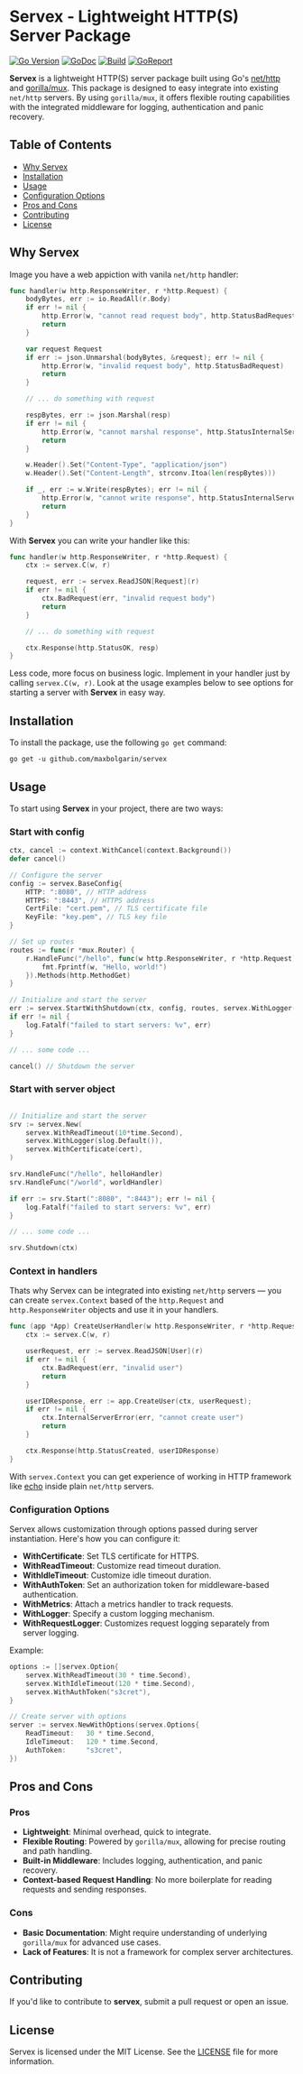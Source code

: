 # Servex - Lightweight HTTP(S) Server Package

[![Go Version][version-img]][doc] [![GoDoc][doc-img]][doc] [![Build][ci-img]][ci] [![GoReport][report-img]][report]

**Servex** is a lightweight HTTP(S) server package built using Go's [net/http](https://pkg.go.dev/net/http) and [gorilla/mux](https://github.com/gorilla/mux). This package is designed to easy integrate into existing `net/http` servers. By using `gorilla/mux`, it offers flexible routing capabilities with the integrated middleware for logging, authentication and panic recovery.


## Table of Contents
- [Why Servex](#overview)
- [Installation](#installation)
- [Usage](#usage)
- [Configuration Options](#configuration-options)
- [Pros and Cons](#pros-and-cons)
- [Contributing](#contributing)
- [License](#license)


## Why Servex

Image you have a web appiction with vanila `net/http` handler:

```go
func handler(w http.ResponseWriter, r *http.Request) {
    bodyBytes, err := io.ReadAll(r.Body)
    if err != nil {
        http.Error(w, "cannot read request body", http.StatusBadRequest)
        return
    }

    var request Request
    if err := json.Unmarshal(bodyBytes, &request); err != nil {
        http.Error(w, "invalid request body", http.StatusBadRequest)
        return
    }

    // ... do something with request

    respBytes, err := json.Marshal(resp)
    if err != nil {
        http.Error(w, "cannot marshal response", http.StatusInternalServerError)
        return
    }

    w.Header().Set("Content-Type", "application/json")
    w.Header().Set("Content-Length", strconv.Itoa(len(respBytes)))

    if _, err := w.Write(respBytes); err != nil {
        http.Error(w, "cannot write response", http.StatusInternalServerError)
        return
    }
}
```

With **Servex** you can write your handler like this:

```go
func handler(w http.ResponseWriter, r *http.Request) {
    ctx := servex.C(w, r)

    request, err := servex.ReadJSON[Request](r)
    if err != nil {
        ctx.BadRequest(err, "invalid request body")
        return
    }

    // ... do something with request

    ctx.Response(http.StatusOK, resp)
}
```

Less code, more focus on business logic. Implement in your handler just by calling `servex.C(w, r)`. Look at the usage examples below to see options for starting a server with **Servex** in easy way.


## Installation

To install the package, use the following `go get` command:

```shell
go get -u github.com/maxbolgarin/servex
```


## Usage

To start using **Servex** in your project, there are two ways:


### Start with config

```go
ctx, cancel := context.WithCancel(context.Background())
defer cancel()

// Configure the server
config := servex.BaseConfig{
    HTTP: ":8080", // HTTP address
    HTTPS: ":8443", // HTTPS address
    CertFile: "cert.pem", // TLS certificate file
    KeyFile: "key.pem", // TLS key file
}

// Set up routes
routes := func(r *mux.Router) {
    r.HandleFunc("/hello", func(w http.ResponseWriter, r *http.Request) {
        fmt.Fprintf(w, "Hello, world!")
    }).Methods(http.MethodGet)
}

// Initialize and start the server
err := servex.StartWithShutdown(ctx, config, routes, servex.WithLogger(slog.Default()))
if err != nil {
    log.Fatalf("failed to start servers: %v", err)
}

// ... some code ...

cancel() // Shutdown the server
```


### Start with server object

```go

// Initialize and start the server
srv := servex.New(
    servex.WithReadTimeout(10*time.Second),
    servex.WithLogger(slog.Default()), 
    servex.WithCertificate(cert),
)

srv.HandleFunc("/hello", helloHandler)
srv.HandleFunc("/world", worldHandler)

if err := srv.Start(":8080", ":8443"); err != nil {
    log.Fatalf("failed to start servers: %v", err)
}

// ... some code ...

srv.Shutdown(ctx)

```


### Context in handlers

Thats why Servex can be integrated into existing `net/http` servers — you can create `servex.Context` based of the `http.Request` and `http.ResponseWriter` objects and use it in your handlers.

```go
func (app *App) CreateUserHandler(w http.ResponseWriter, r *http.Request) {
    ctx := servex.C(w, r)

    userRequest, err := servex.ReadJSON[User](r)
    if err != nil {
        ctx.BadRequest(err, "invalid user")
        return
    }

    userIDResponse, err := app.CreateUser(ctx, userRequest);
    if err != nil {
        ctx.InternalServerError(err, "cannot create user")
        return
    }

    ctx.Response(http.StatusCreated, userIDResponse)
}

```

With `servex.Context` you can get experience of working in HTTP framework like [echo](https://github.com/labstack/echo) inside plain `net/http` servers.


### Configuration Options

Servex allows customization through options passed during server instantiation. Here's how you can configure it:

- **WithCertificate**: Set TLS certificate for HTTPS.
- **WithReadTimeout**: Customize read timeout duration.
- **WithIdleTimeout**: Customize idle timeout duration.
- **WithAuthToken**: Set an authorization token for middleware-based authentication.
- **WithMetrics**: Attach a metrics handler to track requests.
- **WithLogger**: Specify a custom logging mechanism.
- **WithRequestLogger**: Customizes request logging separately from server logging.

Example:

```go
options := []servex.Option{
    servex.WithReadTimeout(30 * time.Second),
    servex.WithIdleTimeout(120 * time.Second),
    servex.WithAuthToken("s3cret"),
}

// Create server with options
server := servex.NewWithOptions(servex.Options{
    ReadTimeout:   30 * time.Second,
    IdleTimeout:   120 * time.Second,
    AuthToken:     "s3cret",
})
```


## Pros and Cons

### Pros
- **Lightweight**: Minimal overhead, quick to integrate.
- **Flexible Routing**: Powered by `gorilla/mux`, allowing for precise routing and path handling.
- **Built-in Middleware**: Includes logging, authentication, and panic recovery.
- **Context-based Request Handling**: No more boilerplate for reading requests and sending responses.

### Cons
- **Basic Documentation**: Might require understanding of underlying `gorilla/mux` for advanced use cases.
- **Lack of Features**: It is not a framework for complex server architectures.

## Contributing

If you'd like to contribute to **servex**, submit a pull request or open an issue.

## License

Servex is licensed under the MIT License. See the [LICENSE](LICENSE) file for more information.

[version-img]: https://img.shields.io/badge/Go-%3E%3D%201.19-%23007d9c
[doc-img]: https://pkg.go.dev/badge/github.com/maxbolgarin/servex
[doc]: https://pkg.go.dev/github.com/maxbolgarin/servex
[ci-img]: https://github.com/maxbolgarin/servex/actions/workflows/go.yml/badge.svg
[ci]: https://github.com/maxbolgarin/servex/actions
[report-img]: https://goreportcard.com/badge/github.com/maxbolgarin/servex
[report]: https://goreportcard.com/report/github.com/maxbolgarin/servex
